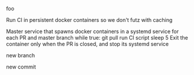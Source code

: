 foo

Run CI in persistent docker containers so we don't futz with caching

Master service that spawns docker containers in a systemd service for each PR and master branch
while true:
    git pull
    run CI script
    sleep 5
Exit the container only when the PR is closed, and stop its systemd service

new branch

new commit
